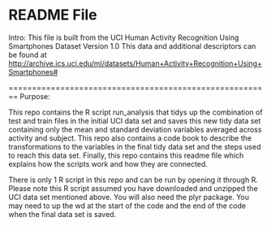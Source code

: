 README File
========================================================
Intro: 
This file is built from the UCI Human Activity Recognition Using Smartphones Dataset Version 1.0
This data and additional descriptors can be found at http://archive.ics.uci.edu/ml/datasets/Human+Activity+Recognition+Using+Smartphones#

========================================================
Purpose:

This repo contains the R script run_analysis that tidys up the combination of test and train files in the initial UCI data set and saves this new tidy data set containing only the mean and standard deviation variables averaged across activity and subject.
This repo also contains a code book to describe the transformations to the variables in the final tidy data set and the steps used to reach this data set.
Finally, this repo contains this readme file which explains how the scripts work and how they are connected.

There is only 1 R script in this repo and can be run by opening it through R. Please note this R script assumed you have downloaded and unzipped the UCI data set mentioned above. You will also need the plyr package. You may need to up the wd at the start of the code and the end of the code when the final data set is saved.



